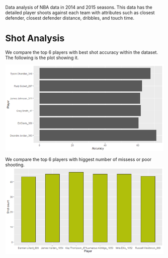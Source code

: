 Data analysis of NBA data in 2014 and 2015 seasons. This data has the detailed player shoots against each team with attributes such as closest defender, closest defender distance, dribbles, and touch time.

# Shot Analysis

We compare the top 6 players with best shot accuracy within the dataset. The following is the plot showing it.

<!-- ![Image of Yaktocat](https://octodex.github.com/images/yaktocat.png) -->
![Shot Accuracy](Images/shot_acc.png)

We compare the top 6 players with higgest number of missess or poor shooting.
![Shot Accuracy](Images/shot_missed.png)

